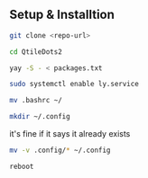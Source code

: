 ## Setup & Installtion

```bash
git clone <repo-url>
```
```bash
cd QtileDots2
```
```bash
yay -S - < packages.txt
```
```bash
sudo systemctl enable ly.service
```
```bash
mv .bashrc ~/
```
```bash
mkdir ~/.config
```
it's fine if it says it already exists
```bash
mv -v .config/* ~/.config
```

```bash
reboot
```